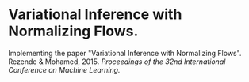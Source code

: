 # Variational Inference with Normalizing Flows.
Implementing the paper "Variational Inference with Normalizing Flows". Rezende &amp; Mohamed, 2015. *Proceedings of the 32nd International Conference on Machine Learning.*
